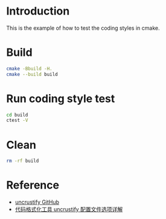 # Introduction

This is the example of how to test the coding styles in cmake.

# Build

```bash
cmake -Bbuild -H.
cmake --build build
```

# Run coding style test

```bash
cd build
ctest -V
```

# Clean

```bash
rm -rf build
```

# Reference

* [uncrustify GitHub](https://github.com/uncrustify/uncrustify)
* [代码格式化工具 uncrustify 配置文件选项详解](https://blog.csdn.net/whatday/article/details/91049852)

